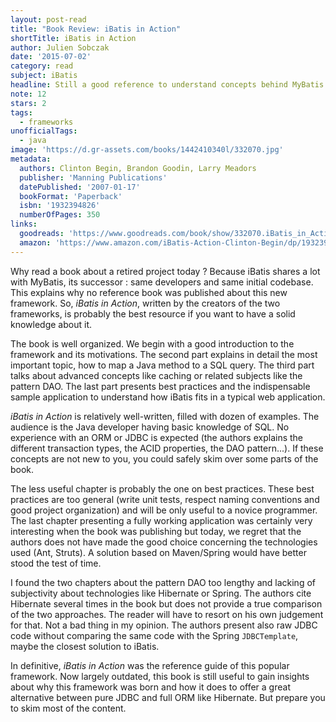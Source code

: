```yaml
---
layout: post-read
title: "Book Review: iBatis in Action"
shortTitle: iBatis in Action
author: Julien Sobczak
date: '2015-07-02'
category: read
subject: iBatis
headline: Still a good reference to understand concepts behind MyBatis.
note: 12
stars: 2
tags:
  - frameworks
unofficialTags:
  - java
image: 'https://d.gr-assets.com/books/1442410340l/332070.jpg'
metadata:
  authors: Clinton Begin, Brandon Goodin, Larry Meadors
  publisher: 'Manning Publications'
  datePublished: '2007-01-17'
  bookFormat: 'Paperback'
  isbn: '1932394826'
  numberOfPages: 350
links:
  goodreads: 'https://www.goodreads.com/book/show/332070.iBatis_in_Action'
  amazon: 'https://www.amazon.com/iBatis-Action-Clinton-Begin/dp/1932394826/'
---
```


Why read a book about a retired project today ? Because iBatis shares a lot with MyBatis, its successor : same developers and same initial codebase. This explains why no reference book was published about this new framework. So, *iBatis in Action*, written by the creators of the two frameworks, is probably the best resource if you want to have a solid knowledge about it.

The book is well organized. We begin with a good introduction to the framework and its motivations. The second part explains in detail the most important topic, how to map a Java method to a SQL query. The third part talks about advanced concepts like caching or related subjects like the pattern DAO. The last part presents best practices and the indispensable sample application to understand how iBatis fits in a typical web application.

*iBatis in Action* is relatively well-written, filled with dozen of examples. The audience is the Java developer having basic knowledge of SQL. No experience with an ORM or JDBC is expected (the authors explains the different transaction types, the ACID properties, the DAO pattern...). If these concepts are not new to you, you could safely skim over some parts of the book.

The less useful chapter is probably the one on best practices. These best practices are too general (write unit tests, respect naming conventions and good project organization) and will be only useful to a novice programmer. The last chapter presenting a fully working application was certainly very interesting when the book was publishing but today, we regret that the authors does not have made the good choice concerning the technologies used (Ant, Struts). A solution based on Maven/Spring would have better stood the test of time.

I found the two chapters about the pattern DAO too lengthy and lacking of subjectivity about technologies like Hibernate or Spring. The authors cite Hibernate several times in the book but does not provide a true comparison of the two approaches. The reader will have to resort on his own judgement for that. Not a bad thing in my opinion. The authors present also raw JDBC code without comparing the same code with the Spring `JDBCTemplate`, maybe the closest solution to iBatis.

In definitive, *iBatis in Action* was the reference guide of this popular framework. Now largely outdated, this book is still useful to gain insights about why this framework was born and how it does to offer a great alternative between pure JDBC and full ORM like Hibernate. But prepare you to skim most of the content.
